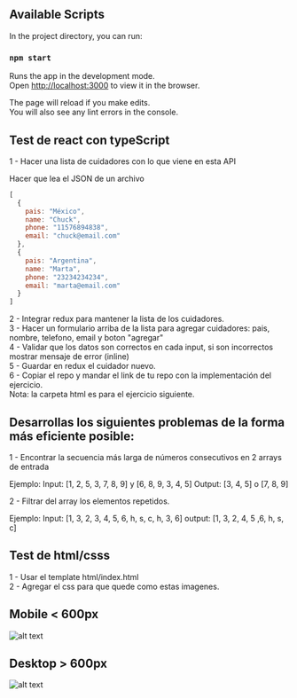 ## Available Scripts

In the project directory, you can run:

### `npm start`

Runs the app in the development mode.<br>
Open [http://localhost:3000](http://localhost:3000) to view it in the browser.

The page will reload if you make edits.<br>
You will also see any lint errors in the console.

## Test de react con typeScript

1 - Hacer una lista de cuidadores con lo que viene en esta API<br>

Hacer que lea el JSON de un archivo
```javascript
[
  {
    pais: "México",
    name: "Chuck",
    phone: "11576894838",
    email: "chuck@email.com"
  },
  {
    pais: "Argentina",
    name: "Marta",
    phone: "23234234234",
    email: "marta@email.com"
  }
]
```

2 - Integrar redux para mantener la lista de los cuidadores.<br>
3 - Hacer un formulario arriba de la lista para agregar cuidadores: pais, nombre, telefono, email y boton "agregar"<br>
4 - Validar que los datos son correctos en cada input, si son incorrectos mostrar mensaje de error (inline)<br>
5 - Guardar en redux el cuidador nuevo.<br>
6 - Copiar el repo y mandar el link de tu repo con la implementación del ejercicio.<br>
Nota: la carpeta html es para el ejercicio siguiente.

## Desarrollas los siguientes problemas de la forma más eficiente posible:

1 - Encontrar la secuencia más larga de números consecutivos en 2 arrays de entrada

Ejemplo:
Input: [1, 2, 5, 3, 7, 8, 9] y [6, 8, 9, 3, 4, 5]
Output: [3, 4, 5] o [7, 8, 9]

2 - Filtrar del array los elementos repetidos.

Ejemplo:
Input: [1, 3, 2, 3, 4, 5, 6, h, s, c, h, 3, 6]
output: [1, 3, 2, 4, 5 ,6, h, s, c]


## Test de html/csss
1 - Usar el template html/index.html<br>
2 - Agregar el css para que quede como estas imagenes.<br>

## Mobile < 600px
![alt text](https://dzwonsemrish7.cloudfront.net/items/3m34141R2v1W0v0L2j0c/test-layout-mobile.png?v=c2b9a871)
<br>

## Desktop > 600px
![alt text](https://dzwonsemrish7.cloudfront.net/items/3X2F3F2R122u402h211u/test-layout-min-600px.png?v=db1be928)

